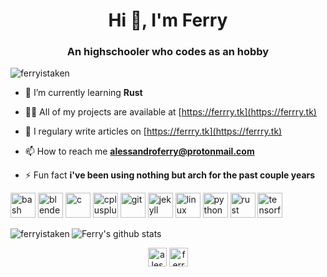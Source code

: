 <h1 align="center">Hi 👋, I'm Ferry</h1>
<h3 align="center">An highschooler who codes as an hobby</h3>

<p align="left"> <img src="https://komarev.com/ghpvc/?username=ferryistaken" alt="ferryistaken" /> </p>

- 🌱 I’m currently learning **Rust**

- 👨‍💻 All of my projects are available at [https://ferrry.tk](https://ferrry.tk)

- 📝 I regulary write articles on [https://ferrry.tk](https://ferrry.tk)

- 📫 How to reach me **alessandroferry@protonmail.com**

- ⚡ Fun fact **i've been using nothing but arch for the past couple years**

<p align="left"><img src="https://www.vectorlogo.zone/logos/gnu_bash/gnu_bash-icon.svg" alt="bash" width="40" height="40"/> <img src="https://download.blender.org/branding/community/blender_community_badge_white.svg" alt="blender" width="40" height="40"/> <img src="https://devicons.github.io/devicon/devicon.git/icons/c/c-original.svg" alt="c" width="40" height="40"/> <img src="https://devicons.github.io/devicon/devicon.git/icons/cplusplus/cplusplus-original.svg" alt="cplusplus" width="40" height="40"/> <img src="https://www.vectorlogo.zone/logos/git-scm/git-scm-icon.svg" alt="git" width="40" height="40"/> <img src="https://www.vectorlogo.zone/logos/jekyllrb/jekyllrb-icon.svg" alt="jekyll" width="40" height="40"/> <img src="https://devicons.github.io/devicon/devicon.git/icons/linux/linux-original.svg" alt="linux" width="40" height="40"/> <img src="https://devicons.github.io/devicon/devicon.git/icons/python/python-original.svg" alt="python" width="40" height="40"/> <img src="https://devicons.github.io/devicon/devicon.git/icons/rust/rust-plain.svg" alt="rust" width="40" height="40"/> <img src="https://www.vectorlogo.zone/logos/tensorflow/tensorflow-icon.svg" alt="tensorflow" width="40" height="40"/></p>

<p><img align="left" src="https://github-readme-stats.vercel.app/api/top-langs/?username=ferryistaken&layout=compact&hide=html&theme=onedark" alt="ferryistaken" /></p>


![Ferry's github stats](https://github-readme-stats.vercel.app/api?username=Ferryistaken&count_private=true&show_icons=true&theme=onedark)
<p align="center">
<a href="https://instagram.com/alessandro.ferry" target="blank"><img align="center" src="https://cdn.jsdelivr.net/npm/simple-icons@3.0.1/icons/instagram.svg" alt="alessandro.ferry" height="30" width="30" /></a>
<a href="https://www.leetcode.com/ferryistaken" target="blank"><img align="center" src="https://cdn.jsdelivr.net/npm/simple-icons@3.0.1/icons/leetcode.svg" alt="ferryistaken" height="30" width="30" /></a>
</p>